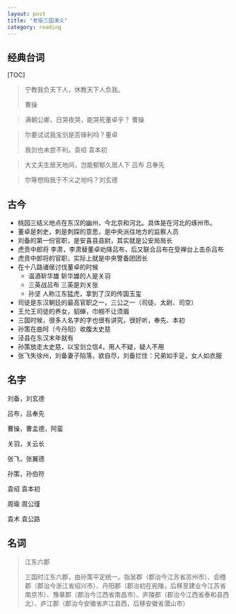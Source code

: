 ```yaml
---
layout: post
title: "老版三国演义"
category: reading
---
```




## 经典台词

[TOC]

> 宁教我负天下人，休教天下人负我。
>
> 曹操



> 满朝公卿，日哭夜哭，能哭死董卓乎？ 曹操



> 尔要试试我宝剑是否锋利吗？董卓
>
> 我剑也未尝不利。袁绍 袁本初



> 大丈夫生居天地间，岂能郁郁久居人下 吕布 吕奉先




> 尔等想陷我于不义之地吗？刘玄德



## 古今

* 桃园三结义地点在东汉的幽州，今北京和河北。具体是在河北的琢州市。
* 董卓是刺史，刺是刺探的意思，是中央派往地方的监察人员
* 刘备的第一份官职，是安喜县县尉，其实就是公安局局长
* 虎贲中郎将 李肃，李肃替董卓劝降吕布，后又联合吕布在受禅台上击杀吕布
* 虎贲中郎将的官职，实际上就是中央警备团团长
* 在十八路诸侯讨伐董卓的时候
  * 温酒斩华雄 斩华雄的人是关羽
  * 三英战吕布 三英是刘关张
  * 孙坚 人称江东猛虎，拿到了汉的传国玉玺
* 司徒是东汉朝廷的最高官职之一，三公之一（司徒、太尉、司空）
* 王允王司徒的养女，貂蝉，巾帼不让须眉
* 三国时候，很多人名字的字也很有讲究，很好听，奉先、本初
* 孙策在曲阿（今丹阳）收腹太史慈
* 泾县在东汉末年就有
* 孙策放走太史慈，以宝剑立信4，用人不疑，疑人不用
* 张飞失徐州，刘备妻子陷落，欲自尽，刘备拦住：兄弟如手足，女人如衣服



## 名字

刘备，刘玄德

吕布，吕奉先

曹操，曹孟德，阿蛮

关羽，关云长

张飞，张翼德

孙策，孙伯符

袁绍 袁本初

周瑜 周公瑾

袁术 袁公路


## 名词

> 江东六郡
>
> 三国时江东六郡，由孙策平定统一。指吴郡（郡治今江苏省苏州市）、会稽郡（郡治今浙江省绍兴市）、丹阳郡（郡治初在宛陵，后移至建业今江苏省南京市）、豫章郡（郡治今江西省南昌市）、庐陵郡（郡治今江西省泰和县西北）、庐江郡（郡治今安徽省庐江县西，后移安徽省潜山市）
